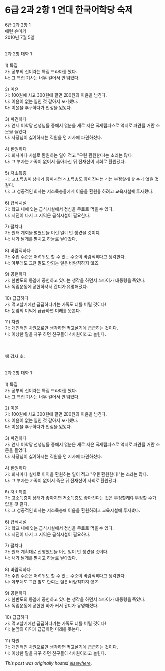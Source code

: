 # 6급 2과 2항 1 연대 한국어학당 숙제

<div>
<div>6&#44553; 2&#44284; 2&#54637; 1</div>
<div>&#50528;&#47088; &#49800;&#47560;&#52964;</div>
<div>2010&#45380; 7&#50900; 5&#51068;</div>
<div><br></div>
<div><br></div>
<div>2&#44284; 2&#54637; &#45824;&#54868; 1</div>
<div><br></div>
<div>1) &#53945;&#51665;</div>
<div>&#44032;: &#44277;&#48512;&#51032; &#49888;&#51060;&#46972;&#45716; &#53945;&#51665; &#46300;&#46972;&#47560;&#47484; &#48420;&#45796;.</div>
<div>&#45208;: &#44536; &#53945;&#51665; &#44592;&#49324;&#45716; &#45320;&#47924; &#44600;&#50612;&#49436; &#50504; &#51069;&#50632;&#45796;.</div>
<div><br></div>
<div>2) &#51060;&#50980;</div>
<div>&#44032;: 100&#50896;&#50640; &#49324;&#44256; 300&#50896;&#50640; &#54036;&#47732; 200&#50896;&#51032; &#51060;&#50980;&#51012; &#45224;&#44596;&#45796;.</div>
<div>&#45208;: &#51060;&#50980;&#51060; &#50630;&#45716; &#51068;&#51064; &#44163; &#44057;&#50500;&#49436; &#54252;&#44592;&#54664;&#45796;.</div>
<div>&#45796;: &#51060;&#50980;&#51012; &#52628;&#44396;&#54616;&#45796;&#44032; &#51064;&#51221;&#51012; &#51075;&#50632;&#45796;.</div>
<div><br></div>
<div>3) &#54028;&#44204;&#54616;&#45796;</div>
<div>&#44032;: &#50672;&#49464; &#50612;&#54617;&#45817; &#49440;&#49373;&#45784;&#46308; &#51473;&#50640;&#49436; &#47751;&#48516;&#51012; &#49352;&#47196; &#51648;&#51008; &#44397;&#51228;&#52896;&#54140;&#49828;&#47196; &#50613;&#51648;&#47196; &#54028;&#44204;&#46112; &#44144;&#46976; &#49548;&#47928;&#51012; &#46308;&#50632;&#45796;.</div>
<div>&#45208;: &#49324;&#51109;&#45784;&#51060; &#49899;&#50612;&#54616;&#49884;&#45716; &#51649;&#50896;&#51012; &#47676; &#51648;&#49324;&#50640; &#54028;&#44204;&#54616;&#49512;&#45796;.</div>
<div><br></div>
<div>4) &#54872;&#50896;&#54616;&#45796;</div>
<div>&#44032;: &#54924;&#49324;&#47560;&#45796; &#49324;&#49892;&#47196; &#54872;&#50896;&#54616;&#45716; &#51068;&#51060; &#51201;&#44256; "&#50864;&#47536; &#54872;&#50896;&#54620;&#45796;!&#45716; &#49548;&#47532;&#45716; &#47566;&#45796;.</div>
<div>&#45208;: &#44536; &#48512;&#51088;&#45716; &#44032;&#51313;&#51060; &#50630;&#50612;&#49436; &#46028;&#50500;&#44032;&#49888; &#46244; &#51204;&#51116;&#49328;&#51060; &#49324;&#54924;&#47196; &#54872;&#50896;&#46096;&#45796;.</div>
<div><br></div>
<div>5) &#51200;&#49548;&#46301;&#52789;</div>
<div>&#44032;: &#44256;&#49548;&#46301;&#52789;&#51060; &#49345;&#53468;&#44032; &#51339;&#50500;&#51648;&#47732; &#51200;&#49548;&#46301;&#52789;&#46020; &#51339;&#50500;&#51652;&#45796;&#45716; &#44144;&#45716; &#48512;&#51221;&#54624;&#47000; &#54624; &#49688;&#44032; &#50630;&#51012; &#44163; &#44057;&#45796;.</div>
<div>&#45208;: &#44536; &#49457;&#44277;&#51201;&#51064; &#54924;&#49324;&#45716; &#51200;&#49548;&#46301;&#52789;&#46308;&#50640;&#44172; &#51060;&#50980;&#51012; &#54872;&#50896;&#51012; &#54616;&#47140;&#44256; &#44368;&#50977;&#49884;&#49444;&#50640; &#53804;&#51088;&#54664;&#45796;.</div>
<div><br></div>
<div>6) &#44553;&#49885;&#49884;&#49444;</div>
<div>&#44032;: &#54617;&#44368; &#45236;&#50640; &#51080;&#45716; &#44553;&#49885;&#49884;&#49444;&#50640;&#49436; &#51216;&#49900;&#51012; &#47924;&#47308;&#47196; &#47673;&#51012; &#49688; &#51080;&#45796;.</div>
<div>&#45208;: &#51648;&#51652;&#51060; &#45208;&#49436; &#44536; &#51648;&#50669;&#51008; &#44553;&#49885;&#49884;&#49444;&#51060; &#54596;&#50836;&#54620;&#45796;.</div>
<div><br></div>
<div>7) &#54204;&#52824;&#45796;</div>
<div>&#44032;: &#50896;&#47000; &#44228;&#54924;&#51012; &#54204;&#52452;&#45912;&#46308; &#51060;&#47088; &#51068;&#51060; &#50504; &#49373;&#44220;&#51012; &#44163;&#51060;&#45796;.</div>
<div>&#45208;: &#49352;&#44032; &#45216;&#44060;&#47484; &#54204;&#52824;&#44256; &#54616;&#45720;&#47196; &#45216;&#50500;&#44052;&#45796;.</div>
<div><br></div>
<div>8) &#48148;&#46988;&#51649;&#54616;&#45796;</div>
<div>&#44032;: &#49688;&#50629; &#49688;&#51456;&#51008; &#50612;&#47140;&#50892;&#46020; &#54624; &#49688; &#51080;&#45716; &#49688;&#51456;&#51060; &#48148;&#46988;&#51649;&#54616;&#45796;&#44256; &#49373;&#44033;&#54620;&#45796;.</div>
<div>&#45208;: &#50500;&#47924;&#47000;&#46020; &#44536;&#47088; &#47568;&#46020; &#50504;&#46104;&#45716; &#51068;&#51008; &#48148;&#46988;&#51649;&#54616;&#51648; &#50506;&#51424;.</div>
<div><br></div>
<div>9) &#44277;&#54732;&#54616;&#45796;</div>
<div>&#44032;: &#54620;&#48152;&#46020;&#51032; &#53685;&#51068;&#50640; &#44277;&#54732;&#54616;&#44256; &#51080;&#45796;&#45716; &#49373;&#44033;&#51012; &#54616;&#47732;&#49436; &#49828;&#54028;&#51060;&#44032; &#45824;&#53685;&#47161;&#51012; &#51453;&#50688;&#45796;.</div>
<div>&#45208;: &#46021;&#47549;&#50868;&#46041;&#50640; &#44277;&#54732;&#54616;&#49492;&#49436; &#44036;&#46356;&#44032; &#50976;&#47749;&#54644;&#51276;&#45796;.</div>
<div><br></div>
<div>10) &#44553;&#44553;&#54616;&#45796;</div>
<div>&#44032;: &#47673;&#44256;&#49332;&#44592;&#50640;&#47564; &#44553;&#44553;&#54616;&#45796;&#44032;&#45716; &#44032;&#51313;&#46020; &#45320;&#47484; &#48260;&#47540; &#44163;&#51060;&#45796;!</div>
<div>&#45796;: &#45576;&#50526;&#51032; &#51060;&#51061;&#50640; &#44553;&#44553;&#54616;&#47732; &#48120;&#47000;&#47484; &#47803;&#48376;&#45796;.</div>
<div><br></div>
<div>11) &#52264;&#50896;</div>
<div>&#44032;: &#44060;&#51064;&#51201;&#51064; &#52264;&#50896;&#51004;&#47196;&#47564; &#49373;&#44033;&#54616;&#47732; &#47673;&#44256;&#49332;&#44592;&#50640; &#44553;&#44553;&#54616;&#45716; &#44163;&#51060;&#45796;.</div>
<div>&#45208;: &#51060;&#49345;&#54620; &#47568;&#51012; &#51088;&#44984; &#54616;&#47732; &#52828;&#44396;&#46308;&#51060; 4&#52264;&#50896;&#51060;&#46972;&#44256; &#45440;&#47536;&#45796;.</div>
<div><br></div>
<div><br></div>
<div><br></div>
<div>&#49956; &#44160;&#49324; &#54980;:</div>
<div><br></div>
<div><br></div>
<div>2&#44284; 2&#54637; &#45824;&#54868; 1</div>
<div><br></div>
<div>1) &#53945;&#51665;</div>
<div>&#44032;: &#44277;&#48512;&#51032; &#49888;&#51060;&#46972;&#45716; &#53945;&#51665; &#46300;&#46972;&#47560;&#47484; &#48420;&#45796;.</div>
<div>&#45208;: &#44536; &#53945;&#51665; &#44592;&#49324;&#45716; &#45320;&#47924; &#44600;&#50612;&#49436; &#50504; &#51069;&#50632;&#45796;.</div>
<div><br></div>
<div>2) &#51060;&#50980;</div>
<div>&#44032;: 100&#50896;&#50640; &#49324;&#44256; 300&#50896;&#50640; &#54036;&#47732; 200&#50896;&#51032; &#51060;&#50980;&#51012; &#45224;&#44596;&#45796;.</div>
<div>&#45208;: &#51060;&#50980;&#51060; &#50630;&#45716; &#51068;&#51064; &#44163; &#44057;&#50500;&#49436; &#54252;&#44592;&#54664;&#45796;.</div>
<div>&#45796;: &#51060;&#50980;&#51012; &#52628;&#44396;&#54616;&#45796;&#44032; &#51064;&#49900;&#51012; &#51075;&#50632;&#45796;.</div>
<div><br></div>
<div>3) &#54028;&#44204;&#54616;&#45796;</div>
<div>&#44032;: &#50672;&#49464; &#50612;&#54617;&#45817; &#49440;&#49373;&#45784;&#46308; &#51473;&#50640;&#49436; &#47751;&#48516;&#51008; &#49352;&#47196; &#51648;&#51008; &#44397;&#51228;&#52896;&#54140;&#49828;&#47196; &#50613;&#51648;&#47196; &#54028;&#44204;&#46112; &#44144;&#46976; &#49548;&#47928;&#51012; &#46308;&#50632;&#45796;.</div>
<div>&#45208;: &#49324;&#51109;&#45784;&#51060; &#49899;&#50612;&#54616;&#49884;&#45716; &#51649;&#50896;&#51012; &#47676; &#51648;&#49324;&#50640; &#54028;&#44204;&#54616;&#49512;&#45796;.</div>
<div><br></div>
<div>4) &#54872;&#50896;&#54616;&#45796;</div>
<div>&#44032;: &#54924;&#49324;&#47560;&#45796; &#49892;&#51228;&#47196; &#51060;&#51061;&#51012; &#54872;&#50896;&#54616;&#45716; &#51068;&#51060; &#51201;&#44256; "&#50864;&#47536; &#54872;&#50896;&#54620;&#45796;!"&#45716; &#49548;&#47532;&#45716; &#47566;&#45796;.</div>
<div>&#45208;: &#44536; &#48512;&#51088;&#45716; &#44032;&#51313;&#51060; &#50630;&#50612;&#49436; &#51453;&#51008; &#46244; &#51204;&#51116;&#49328;&#51060; &#49324;&#54924;&#47196; &#54872;&#50896;&#46096;&#45796;.</div>
<div><br></div>
<div>5) &#51200;&#49548;&#46301;&#52789;</div>
<div>&#44032;: &#44256;&#49548;&#46301;&#52789;&#51060; &#49345;&#53468;&#44032; &#51339;&#50500;&#51648;&#47732; &#51200;&#49548;&#46301;&#52789;&#46020; &#51339;&#50500;&#51652;&#45796;&#45716; &#44163;&#51008; &#48512;&#51221;&#54624;&#47000;&#50556; &#48512;&#51221;&#54624; &#49688;&#44032; &#50630;&#51012; &#44163; &#44057;&#45796;.</div>
<div>&#45208;: &#44536; &#49457;&#44277;&#51201;&#51064; &#54924;&#49324;&#45716; &#51200;&#49548;&#46301;&#52789;&#50640; &#51060;&#50980;&#51012; &#54872;&#50896;&#54616;&#47140;&#44256; &#44368;&#50977;&#49884;&#49444;&#50640; &#53804;&#51088;&#54664;&#45796;.</div>
<div><br></div>
<div>6) &#44553;&#49885;&#49884;&#49444;</div>
<div>&#44032;: &#54617;&#44368; &#45236;&#50640; &#51080;&#45716; &#44553;&#49885;&#49884;&#49444;&#50640;&#49436; &#51216;&#49900;&#51012; &#47924;&#47308;&#47196; &#47673;&#51012; &#49688; &#51080;&#45796;.</div>
<div>&#45208;: &#51648;&#51652;&#51060; &#45208;&#49436; &#44536; &#51648;&#50669;&#51008; &#44553;&#49885;&#49884;&#49444;&#51060; &#54596;&#50836;&#54616;&#45796;.</div>
<div><br></div>
<div>7) &#54204;&#52824;&#45796;</div>
<div>&#44032;: &#50896;&#47000; &#44228;&#54925;&#45824;&#47196; &#51652;&#54665;&#54664;&#45912;&#46308; &#51060;&#47088; &#51068;&#51060; &#50504; &#49373;&#44220;&#51012; &#44163;&#51060;&#45796;.</div>
<div>&#45208;: &#49352;&#44032; &#45216;&#44060;&#47484; &#54204;&#52824;&#44256; &#54616;&#45720;&#47196; &#45216;&#50500;&#44052;&#45796;.</div>
<div><br></div>
<div>8) &#48148;&#46988;&#51649;&#54616;&#45796;</div>
<div>&#44032;: &#49688;&#50629; &#49688;&#51456;&#51008; &#50612;&#47140;&#50892;&#46020; &#54624; &#49688; &#51080;&#45716; &#49688;&#51456;&#51060; &#48148;&#46988;&#51649;&#54616;&#45796;&#44256; &#49373;&#44033;&#54620;&#45796;.</div>
<div>&#45208;: &#50500;&#47924;&#47000;&#46020; &#44536;&#47088; &#47568;&#46020; &#50504;&#46104;&#45716; &#51068;&#51008; &#48148;&#46988;&#51649;&#54616;&#51648; &#50506;&#51424;.</div>
<div><br></div>
<div>9) &#44277;&#54732;&#54616;&#45796;</div>
<div>&#44032;: &#54620;&#48152;&#46020;&#51032; &#53685;&#51068;&#50640; &#44277;&#54732;&#54616;&#44256; &#51080;&#45796;&#45716; &#49373;&#44033;&#51012; &#54616;&#47732;&#49436; &#49828;&#54028;&#51060;&#44032; &#45824;&#53685;&#47161;&#51012; &#51453;&#50688;&#45796;.</div>
<div>&#45208;: &#46021;&#47549;&#50868;&#46041;&#50640; &#44277;&#54732;&#54620; &#48148;&#44032; &#52964;&#49436; &#44036;&#46356;&#44032; &#50976;&#47749;&#54644;&#51276;&#45796;.</div>
<div><br></div>
<div>10) &#44553;&#44553;&#54616;&#45796;</div>
<div>&#44032;: &#47673;&#44256;&#49332;&#44592;&#50640;&#47564; &#44553;&#44553;&#54616;&#45796;&#44032;&#45716; &#44032;&#51313;&#46020; &#45320;&#47484; &#48260;&#47540; &#44163;&#51060;&#45796;!</div>
<div>&#45796;: &#45576;&#50526;&#51032; &#51060;&#51061;&#50640; &#44553;&#44553;&#54616;&#47732; &#48120;&#47000;&#47484; &#47803;&#48376;&#45796;.</div>
<div><br></div>
<div>11) &#52264;&#50896;</div>
<div>&#44032;: &#44060;&#51064;&#51201;&#51064; &#52264;&#50896;&#51004;&#47196;&#47564; &#49373;&#44033;&#54616;&#47732; &#47673;&#44256;&#49332;&#44592;&#50640; &#44553;&#44553;&#54616;&#45716; &#44163;&#51060;&#45796;.</div>
<div>&#45208;: &#51060;&#49345;&#54620; &#47568;&#51012; &#51088;&#44984; &#54616;&#47732; &#52828;&#44396;&#46308;&#51060; 4&#52264;&#50896;&#51060;&#46972;&#44256; &#45440;&#47536;&#45796;.</div>
</div>


*This post was originally hosted [elsewhere](http://planspace.blogspot.com/2010/07/6-2-2-1.html).*
